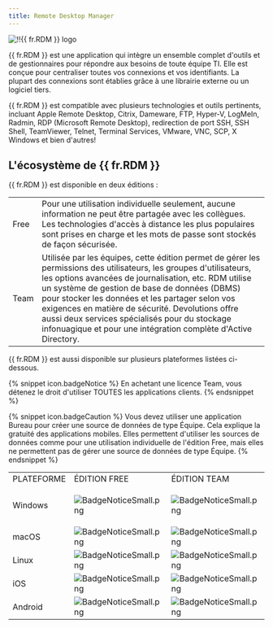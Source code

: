 ```yaml
---
title: Remote Desktop Manager
---
```

![!!{{ fr.RDM }} logo](https://webdevolutions.blob.core.windows.net/images/projects/remote-desktop-manager/logos/remote-desktop-manager-color-shadow.svg)

{{ fr.RDM }} est une application qui intègre un ensemble complet d'outils et de gestionnaires pour répondre aux besoins de toute équipe TI. Elle est conçue pour centraliser toutes vos connexions et vos identifiants. La plupart des connexions sont établies grâce à une librairie externe ou un logiciel tiers. 

{{ fr.RDM }} est compatible avec plusieurs technologies et outils pertinents, incluant Apple Remote Desktop, Citrix, Dameware, FTP, Hyper-V, LogMeIn, Radmin, RDP (Microsoft Remote Desktop), redirection de port SSH, SSH Shell, TeamViewer, Telnet, Terminal Services, VMware, VNC, SCP, X Windows et bien d'autres!

## L'écosystème de {{ fr.RDM }} 

{{ fr.RDM }} est disponible en deux éditions : 

<table>
	<tr>
		<td>
Free 
		</td>
		<td>
Pour une utilisation individuelle seulement, aucune information ne peut être partagée avec les collègues. Les technologies d'accès à distance les plus populaires sont prises en charge et les mots de passe sont stockés de façon sécurisée. 
		</td>
	</tr>
	<tr>
		<td>
Team 
		</td>
		<td>
Utilisée par les équipes, cette édition permet de gérer les permissions des utilisateurs, les groupes d'utilisateurs, les options avancées de journalisation, etc. RDM utilise un système de gestion de base de données (DBMS) pour stocker les données et les partager selon vos exigences en matière de sécurité. Devolutions offre aussi deux services spécialisés pour du stockage infonuagique et pour une intégration complète d'Active Directory. 
		</td>
	</tr>
</table>

{{ fr.RDM }} est aussi disponible sur plusieurs plateformes listées ci-dessous. 

{% snippet icon.badgeNotice %} 
En achetant une licence Team, vous détenez le droit d'utiliser TOUTES les applications clients. 
{% endsnippet %}
 
{% snippet icon.badgeCaution %} 
Vous devez utiliser une application Bureau pour créer une source de données de type Équipe. Cela explique la gratuité des applications mobiles. Elles permettent d'utiliser les sources de données comme pour une utilisation individuelle de l'édition Free, mais elles ne permettent pas de gérer une source de données de type Équipe. 
{% endsnippet %}
 
<table>
	<tr>
		<td>
PLATEFORME 
		</td>
		<td>
ÉDITION FREE 
		</td>
		<td>
ÉDITION TEAM 
		</td>
	</tr>
	<tr>
		<td>
Windows 
		</td>
		<td>

![BadgeNoticeSmall.png](/img/common/BadgeNoticeSmall.png) 
		</td>
		<td>
![BadgeNoticeSmall.png](/img/common/BadgeNoticeSmall.png) 
		</td>
	</tr>
	<tr>
		<td>
macOS 
		</td>
		<td>
![BadgeNoticeSmall.png](/img/common/BadgeNoticeSmall.png) 
		</td>
		<td>
![BadgeNoticeSmall.png](/img/common/BadgeNoticeSmall.png) 
		</td>
	</tr>
	<tr>
		<td>
Linux 
		</td>
		<td>
![BadgeNoticeSmall.png](/img/common/BadgeNoticeSmall.png) 
		</td>
		<td>
![BadgeNoticeSmall.png](/img/common/BadgeNoticeSmall.png) 
		</td>
	</tr>
	<tr>
		<td>
iOS 
		</td>
		<td>
![BadgeNoticeSmall.png](/img/common/BadgeNoticeSmall.png) 
		</td>
		<td>
![BadgeNoticeSmall.png](/img/common/BadgeNoticeSmall.png) 
		</td>
	</tr>
	<tr>
		<td>
Android 
		</td>
		<td>
![BadgeNoticeSmall.png](/img/common/BadgeNoticeSmall.png) 
		</td>
		<td>
![BadgeNoticeSmall.png](/img/common/BadgeNoticeSmall.png) 
		</td>
	</tr>
</table>


